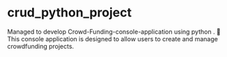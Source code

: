 # crud_python_project
Managed to develop Crowd-Funding-console-application using python . 🚀  This console application is designed to allow users to create and manage crowdfunding projects.
